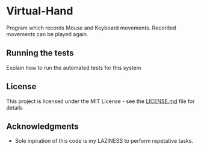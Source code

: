 # Virtual-Hand 

Program which records Mouse and Keyboard movements. Recorded movements can be played again.


## Running the tests

Explain how to run the automated tests for this system

## License

This project is licensed under the MIT License - see the [LICENSE.md](LICENSE.md) file for details

## Acknowledgments

* Sole inpiration of this code is my LAZINESS to perform repetative tasks.
